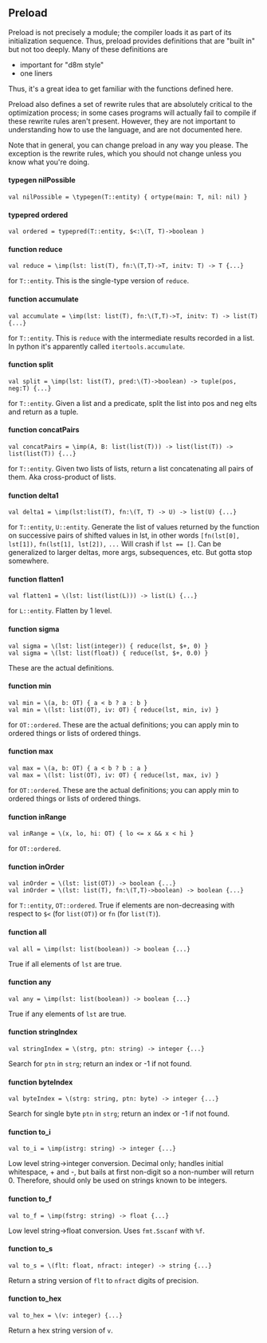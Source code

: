 ## Preload


Preload is not precisely a module; the compiler loads it as part of its initialization sequence. Thus, preload provides definitions that are "built in" but not too deeply. Many of these definitions are 
- important for "d8m style"
- one liners

Thus, it's a great idea to get familiar with the functions defined here.

Preload also defines a set of rewrite rules that are absolutely critical to the optimization process; in some cases programs will actually fail to compile if these rewrite rules aren't present. However, they are not important to understanding how to use the language, and are not documented here.

Note that in general, you can change preload in any way you please. The exception is the rewrite rules, which you should not change unless you know what you're doing. 

#### typegen nilPossible

    val nilPossible = \typegen(T::entity) { ortype(main: T, nil: nil) }

#### typepred ordered

    val ordered = typepred(T::entity, $<:\(T, T)->boolean )

#### function reduce

    val reduce = \imp(lst: list(T), fn:\(T,T)->T, initv: T) -> T {...}

for `T::entity`. This is the single-type version of `reduce`.

#### function accumulate

    val accumulate = \imp(lst: list(T), fn:\(T,T)->T, initv: T) -> list(T) {...}

for `T::entity`. This is `reduce` with the intermediate results recorded in a list. In python it's apparently called `itertools.accumulate`.

#### function split

    val split = \imp(lst: list(T), pred:\(T)->boolean) -> tuple(pos, neg:T) {...}
for `T::entity`. Given a list and a predicate, split the list into pos and neg elts and return as a tuple.

#### function concatPairs

    val concatPairs = \imp(A, B: list(list(T))) -> list(list(T)) -> list(list(T)) {...}
for `T::entity`. Given two lists of lists, return a list concatenating all pairs of them. Aka cross-product of lists.

#### function delta1

    val delta1 = \imp(lst:list(T), fn:\(T, T) -> U) -> list(U) {...}
for `T::entity`, `U::entity`. Generate the list of values returned by the function on successive pairs of shifted values in lst, in other words `[fn(lst[0], lst[1]),` `fn(lst[1], lst[2]),` `...` Will crash if `lst == []`. Can be generalized to larger deltas, more args, subsequences, etc. But gotta stop somewhere.

#### function flatten1

    val flatten1 = \(lst: list(list(L))) -> list(L) {...}
for `L::entity`. Flatten by 1 level.

#### function sigma

    val sigma = \(lst: list(integer)) { reduce(lst, $+, 0) }
    val sigma = \(lst: list(float)) { reduce(lst, $+, 0.0) }
These are the actual definitions. 

#### function min

    val min = \(a, b: OT) { a < b ? a : b }
    val min = \(lst: list(OT), iv: OT) { reduce(lst, min, iv) }
for `OT::ordered`.  These are the actual definitions; you can apply min to ordered things or lists of ordered things. 

#### function max

    val max = \(a, b: OT) { a < b ? b : a }
    val max = \(lst: list(OT), iv: OT) { reduce(lst, max, iv) }
for `OT::ordered`.  These are the actual definitions; you can apply min to ordered things or lists of ordered things. 

#### function inRange

    val inRange = \(x, lo, hi: OT) { lo <= x && x < hi }
for `OT::ordered`. 

#### function inOrder

    val inOrder = \(lst: list(OT)) -> boolean {...}
    val inOrder = \(lst: list(T), fn:\(T,T)->boolean) -> boolean {...}
for `T::entity`, `OT::ordered`. True if elements are non-decreasing with respect to `$<` (for `list(OT)`) or `fn` (for `list(T)`).

#### function all

    val all = \imp(lst: list(boolean)) -> boolean {...}
True if all elements of `lst` are true.

#### function any

    val any = \imp(lst: list(boolean)) -> boolean {...}
True if any elements of `lst` are true.

#### function stringIndex

    val stringIndex = \(strg, ptn: string) -> integer {...}
Search for `ptn` in `strg`; return an index or -1 if not found.

#### function byteIndex

    val byteIndex = \(strg: string, ptn: byte) -> integer {...}
Search for single byte `ptn` in `strg`; return an index or -1 if not found.

#### function to_i

    val to_i = \imp(istrg: string) -> integer {...}
Low level string->integer conversion. Decimal only; handles initial whitespace, + and -, but bails at first non-digit so a non-number will return 0. Therefore, should only be used on strings known to be integers.

#### function to_f

    val to_f = \imp(fstrg: string) -> float {...}
Low level string->float conversion. Uses `fmt.Sscanf` with `%f`. 

#### function to_s

    val to_s = \(flt: float, nfract: integer) -> string {...}
Return a string version of `flt` to `nfract` digits of precision.

#### function to_hex

    val to_hex = \(v: integer) {...}
Return a hex string version of `v`.

